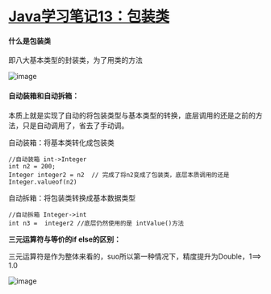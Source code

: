 # [Java学习笔记13：包装类](https://github.com/QiYongchuan/MyGitBlog/issues/89)

#### 什么是包装类

即八大基本类型的封装类，为了用类的方法

![image](https://github.com/QiYongchuan/MyGitBlog/assets/105039020/1a1ac88b-c24b-450a-99bd-afb34352e6dc)


#### 自动装箱和自动拆箱：

本质上就是实现了自动的将包装类型与基本类型的转换，底层调用的还是之前的方法，只是自动调用了，省去了手动调。

自动装箱：将基本类转化成包装类
```
//自动装箱 int->Integer
int n2 = 200;
Integer integer2 = n2  // 完成了将n2变成了包装类，底层本质调用的还是 Integer.valueof(n2)
```
自动拆箱：将包装类转换成基本数据类型

```
//自动拆箱 Integer->int
int n3 =  integer2 //底层仍然使用的是 intValue()方法
```

**三元运算符与等价的if else的区别：**

三元运算符是作为整体来看的，suo所以第一种情况下，精度提升为Double，1==> 1.0

![image](https://github.com/QiYongchuan/MyGitBlog/assets/105039020/870fe21b-4fdc-4552-841c-408bae34938e)
